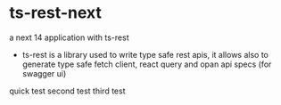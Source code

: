 # ts-rest-next

a next 14 application with ts-rest

- ts-rest is a library used to write type safe rest apis, it allows also to generate type safe fetch client, react query and opan api specs (for swagger ui)

quick test
second test
third test
